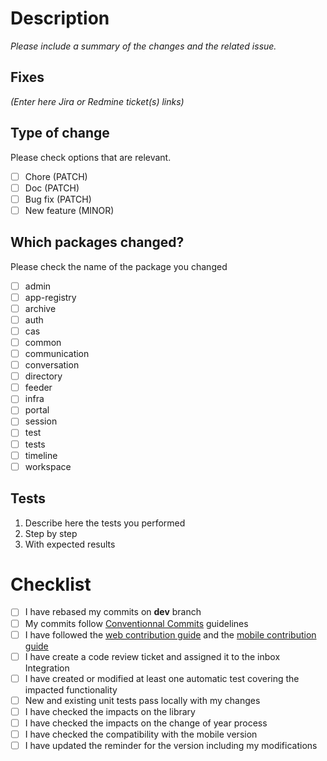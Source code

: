 # Description

_Please include a summary of the changes and the related issue._

## Fixes

_(Enter here Jira or Redmine ticket(s) links)_

## Type of change

Please check options that are relevant.

- [ ] Chore (PATCH)
- [ ] Doc (PATCH)
- [ ] Bug fix (PATCH)
- [ ] New feature (MINOR)

## Which packages changed?

Please check the name of the package you changed

- [ ] admin
- [ ] app-registry
- [ ] archive
- [ ] auth
- [ ] cas
- [ ] common
- [ ] communication
- [ ] conversation
- [ ] directory
- [ ] feeder
- [ ] infra
- [ ] portal
- [ ] session
- [ ] test
- [ ] tests
- [ ] timeline
- [ ] workspace

## Tests

1. Describe here the tests you performed
2. Step by step
3. With expected results

# Checklist

- [ ] I have rebased my commits on **dev** branch
- [ ] My commits follow [Conventionnal Commits](https://www.conventionalcommits.org/en/v1.0.0/) guidelines
- [ ] I have followed the [web contribution guide](https://opendigitaleducation.atlassian.net/wiki/spaces/PUBLIC/pages/3024126017/Ajout+d+une+fonctionnalit+ou+d+un+module+Web) and the [mobile contribution guide](https://opendigitaleducation.atlassian.net/wiki/spaces/PUBLIC/pages/3025961081/Ajout+d+une+fonctionnalit+Mobile)
- [ ] I have create a code review ticket and assigned it to the inbox Integration
- [ ] I have created or modified at least one automatic test covering the impacted functionality
- [ ] New and existing unit tests pass locally with my changes
- [ ] I have checked the impacts on the library
- [ ] I have checked the impacts on the change of year process
- [ ] I have checked the compatibility with the mobile version
- [ ] I have updated the reminder for the version including my modifications